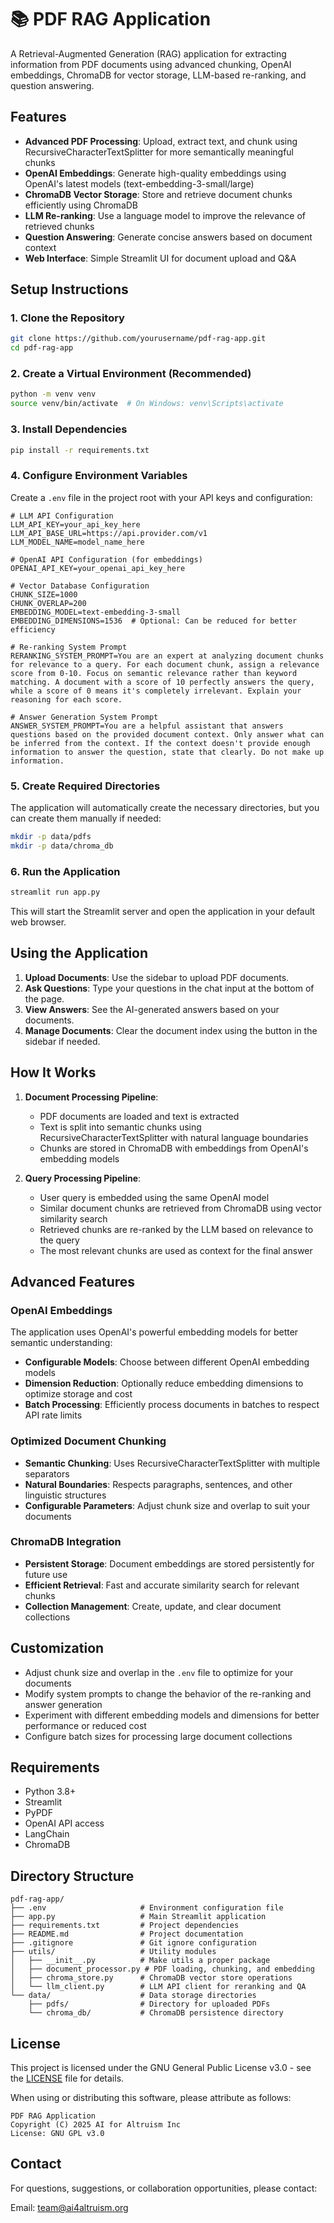 # 📚 PDF RAG Application

A Retrieval-Augmented Generation (RAG) application for extracting information from PDF documents using advanced chunking, OpenAI embeddings, ChromaDB for vector storage, LLM-based re-ranking, and question answering.

## Features

- **Advanced PDF Processing**: Upload, extract text, and chunk using RecursiveCharacterTextSplitter for more semantically meaningful chunks
- **OpenAI Embeddings**: Generate high-quality embeddings using OpenAI's latest models (text-embedding-3-small/large)
- **ChromaDB Vector Storage**: Store and retrieve document chunks efficiently using ChromaDB
- **LLM Re-ranking**: Use a language model to improve the relevance of retrieved chunks
- **Question Answering**: Generate concise answers based on document context
- **Web Interface**: Simple Streamlit UI for document upload and Q&A

## Setup Instructions

### 1. Clone the Repository

```bash
git clone https://github.com/yourusername/pdf-rag-app.git
cd pdf-rag-app
```

### 2. Create a Virtual Environment (Recommended)

```bash
python -m venv venv
source venv/bin/activate  # On Windows: venv\Scripts\activate
```

### 3. Install Dependencies

```bash
pip install -r requirements.txt
```

### 4. Configure Environment Variables

Create a `.env` file in the project root with your API keys and configuration:

```plaintext
# LLM API Configuration
LLM_API_KEY=your_api_key_here
LLM_API_BASE_URL=https://api.provider.com/v1
LLM_MODEL_NAME=model_name_here

# OpenAI API Configuration (for embeddings)
OPENAI_API_KEY=your_openai_api_key_here

# Vector Database Configuration
CHUNK_SIZE=1000
CHUNK_OVERLAP=200
EMBEDDING_MODEL=text-embedding-3-small
EMBEDDING_DIMENSIONS=1536  # Optional: Can be reduced for better efficiency

# Re-ranking System Prompt
RERANKING_SYSTEM_PROMPT=You are an expert at analyzing document chunks for relevance to a query. For each document chunk, assign a relevance score from 0-10. Focus on semantic relevance rather than keyword matching. A document with a score of 10 perfectly answers the query, while a score of 0 means it's completely irrelevant. Explain your reasoning for each score.

# Answer Generation System Prompt
ANSWER_SYSTEM_PROMPT=You are a helpful assistant that answers questions based on the provided document context. Only answer what can be inferred from the context. If the context doesn't provide enough information to answer the question, state that clearly. Do not make up information.
```

### 5. Create Required Directories

The application will automatically create the necessary directories, but you can create them manually if needed:

```bash
mkdir -p data/pdfs
mkdir -p data/chroma_db
```

### 6. Run the Application

```bash
streamlit run app.py
```

This will start the Streamlit server and open the application in your default web browser.

## Using the Application

1. **Upload Documents**: Use the sidebar to upload PDF documents.
2. **Ask Questions**: Type your questions in the chat input at the bottom of the page.
3. **View Answers**: See the AI-generated answers based on your documents.
4. **Manage Documents**: Clear the document index using the button in the sidebar if needed.

## How It Works

1. **Document Processing Pipeline**:

   - PDF documents are loaded and text is extracted
   - Text is split into semantic chunks using RecursiveCharacterTextSplitter with natural language boundaries
   - Chunks are stored in ChromaDB with embeddings from OpenAI's embedding models

2. **Query Processing Pipeline**:
   - User query is embedded using the same OpenAI model
   - Similar document chunks are retrieved from ChromaDB using vector similarity search
   - Retrieved chunks are re-ranked by the LLM based on relevance to the query
   - The most relevant chunks are used as context for the final answer

## Advanced Features

### OpenAI Embeddings

The application uses OpenAI's powerful embedding models for better semantic understanding:

- **Configurable Models**: Choose between different OpenAI embedding models
- **Dimension Reduction**: Optionally reduce embedding dimensions to optimize storage and cost
- **Batch Processing**: Efficiently process documents in batches to respect API rate limits

### Optimized Document Chunking

- **Semantic Chunking**: Uses RecursiveCharacterTextSplitter with multiple separators
- **Natural Boundaries**: Respects paragraphs, sentences, and other linguistic structures
- **Configurable Parameters**: Adjust chunk size and overlap to suit your documents

### ChromaDB Integration

- **Persistent Storage**: Document embeddings are stored persistently for future use
- **Efficient Retrieval**: Fast and accurate similarity search for relevant chunks
- **Collection Management**: Create, update, and clear document collections

## Customization

- Adjust chunk size and overlap in the `.env` file to optimize for your documents
- Modify system prompts to change the behavior of the re-ranking and answer generation
- Experiment with different embedding models and dimensions for better performance or reduced cost
- Configure batch sizes for processing large document collections

## Requirements

- Python 3.8+
- Streamlit
- PyPDF
- OpenAI API access
- LangChain
- ChromaDB

## Directory Structure

```
pdf-rag-app/
├── .env                     # Environment configuration file
├── app.py                   # Main Streamlit application
├── requirements.txt         # Project dependencies
├── README.md                # Project documentation
├── .gitignore               # Git ignore configuration
├── utils/                   # Utility modules
│   ├── __init__.py          # Make utils a proper package
│   ├── document_processor.py # PDF loading, chunking, and embedding
│   ├── chroma_store.py      # ChromaDB vector store operations
│   └── llm_client.py        # LLM API client for reranking and QA
└── data/                    # Data storage directories
    ├── pdfs/                # Directory for uploaded PDFs
    └── chroma_db/           # ChromaDB persistence directory
```

## License

This project is licensed under the GNU General Public License v3.0 - see the [LICENSE](LICENSE) file for details.

When using or distributing this software, please attribute as follows:

```
PDF RAG Application
Copyright (C) 2025 AI for Altruism Inc
License: GNU GPL v3.0
```

## Contact

For questions, suggestions, or collaboration opportunities, please contact:

Email: team@ai4altruism.org
